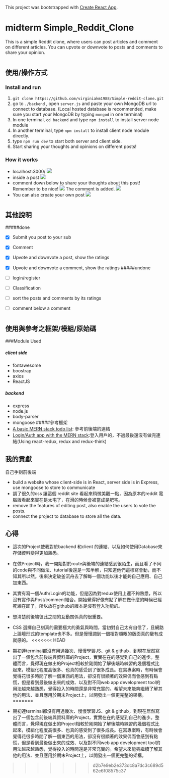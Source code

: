 This project was bootstrapped with [Create React App](https://github.com/facebook/create-react-app).
# midterm Simple_Reddit_Clone

This is a simple Reddit clone, where users can post articles and comment on different articles. You can upvote or downvote to posts and comments to share your opinion.
#
## 使用/操作方式
### Install and run
1. `git clone https://github.com/virginiakm1988/Simple-reddit-clone.git` 
2. go to `./backend` , open `server.js` and paste your own MongoDB url to connect to database. 
(Local hosted database is recommended, make sure you start your MongoDB by typing `mongod` in one terminal)
3. In one terminal, `cd backend` and type `npm install` to install server node module
4. In another terminal,  type `npm install` to install client node module directly.
5. type `npm run dev` to start both server and client side. 
6. Start sharing your thoughts and opinions on different posts!
### How it works
* localhost:3000/
![](https://i.imgur.com/YeHvkwc.png)
* inside a post
![](https://i.imgur.com/PABZ35S.png)
* comment down below to share your thoughts about this post! Remember to be nice!
![](https://i.imgur.com/jp7v5YC.png)
The comment is added.
![](https://imgur.com/ZugXuJh.png)
* You can also create your own post
![](https://imgur.com/wJ1m05n.png)


#
## 其他說明
#####done
- [x] Submit you post to your sub
- [x] Comment
- [x] Upvote and downvote a post, show the ratings
- [x] Upvote and downvote a comment, show the ratings
#####undone
- [ ] login/register
- [ ] Classification
- [ ] sort the posts and comments by its ratings
- [ ] comment below a comment



#
## 使用與參考之框架/模組/原始碼

###Module Used
##### client side
* fontawesome
* boostrap
* axios
* ReactJS
##### backend
* express 
* node.js
* body-parser
* mongoose
#####參考框架
* [A basic MERN stack todo list](https://codingthesmartway.com/the-mern-stack-tutorial-building-a-react-crud-application-from-start-to-finish-part-1/): 參考前後端的連結
* [Login/Auth app with the MERN stack](https://blog.bitsrc.io/build-a-login-auth-app-with-mern-stack-part-2-frontend-6eac4e38ee82):登入用戶的，不過最後還沒有做完連結(Using react-redux, redux and redux-think)
##
## 我的貢獻
自己手刻前後端
* build a website whose client-side is in React, server side is in Express, use mongoose to store  to communicate 
* 調了很久的css 讓這個 reddit site 看起來稍微美觀一點，因為原本的reddit 電腦版看起來實在是太宅了，在滑的時候會被當成是肥宅。
* remove the features of editing post, also enable the users to vote the posts.
* connect the project to database to store all the data. 
## 心得
- 這次的Project使我對於backend 和client 的連結、以及如何使用Database來存儲資料變得更加熟悉。
- 在做Project時，我一開始對於route與後端的連結感到很陌生，而且看了不同的code與不同做法、tutorial後還是一知半解，只知道他們這樣寫會動，而不知其所以然。後來決定破釜沉舟去了解每一個功能以後才能夠自己應用、自己加東西。
- 其實有寫一個Auth/Login的功能，但是因為對redux使用上還不夠熟悉，所以沒有實作與Post/comment結合。開始覺得好像有點了解在做什麼的時候已經死線在即了，所以放在github的版本是沒有登入功能的。

- 想清楚前後端彼此之間的互動關係真的很重要。
- CSS 選擇自己刻真的需要極大的勇氣與時間，當初對自己太有自信了，且網路上論壇形式的template也不多。但是慢慢調到一個相對順眼的版面真的蠻有成就感的。
<<<<<<< HEAD
- 期初連terminal都沒有用過幾次、慢慢學習JS、git & github，到現在居然寫出了一個包含前後端與資料庫的Project，實實在在的感覺到自己的進步。整體而言，覺得現在做出的Project相較於剛開始了解後端時練習的幾個程式比起來，模組化程度高很多、也真的感受到了很多成長。在寫專案時，有時候會覺得花很多時間了解一個東西的用法，卻沒有很顯著的效果偶而會感到有點慌，但是看到最後做出來的成效、以及對不同web app development tool的用法越來越熟悉，覺得投入的時間還是非常充實的。希望未來能夠繼續了解其他的用法、並且應用於期末Project上，以開發出一個更完整的架構。
=======
- 期初連terminal都沒有用過幾次、慢慢學習JS、git & github，到現在居然寫出了一個包含前後端與資料庫的Project，實實在在的感覺到自己的進步。整體而言，覺得現在做出的Project相較於剛開始了解後端時練習的幾個程式比起來，模組化程度高很多、也真的感受到了很多成長。在寫專案時，有時候會覺得花很多時間了解一個東西的用法，卻沒有很顯著的效果偶而會感到有點慌，但是看到最後做出來的成效、以及對不同web app development tool的用法越來越熟悉，覺得投入的時間還是非常充實的。希望未來能夠繼續了解其他的用法、並且應用於期末Project上，以開發出一個更完整的架構。
>>>>>>> d2b7e9eb2e373dc8a7dc3c689d562e6f08575c37
